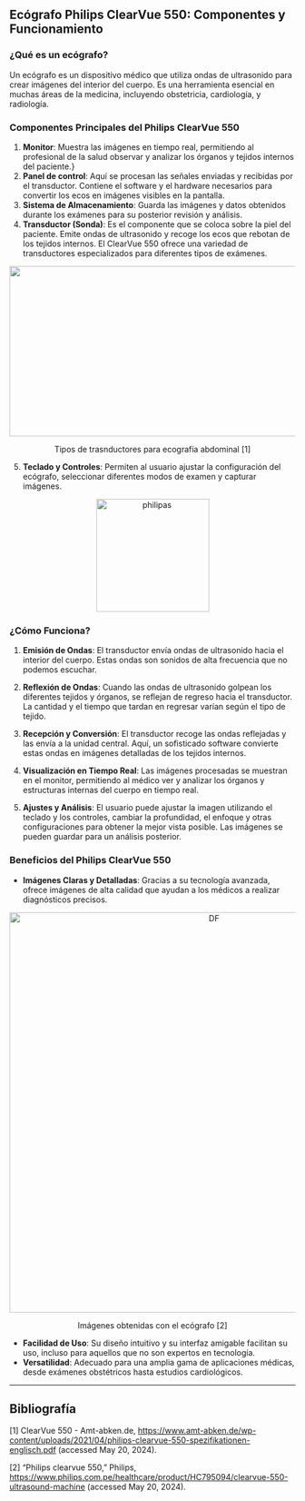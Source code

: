 
## Ecógrafo Philips ClearVue 550: Componentes y Funcionamiento

### ¿Qué es un ecógrafo?

Un ecógrafo es un dispositivo médico que utiliza ondas de ultrasonido para crear imágenes del interior del cuerpo. Es una herramienta esencial en muchas áreas de la medicina, incluyendo obstetricia, cardiología, y radiología.

### Componentes Principales del Philips ClearVue 550

1. **Monitor**: Muestra las imágenes en tiempo real, permitiendo al profesional de la salud observar y analizar los órganos y tejidos internos del paciente.}
2. **Panel de control**: Aquí se procesan las señales enviadas y recibidas por el transductor. Contiene el software y el hardware necesarios para convertir los ecos en imágenes visibles en la pantalla.
3. **Sistema de Almacenamiento**: Guarda las imágenes y datos obtenidos durante los exámenes para su posterior revisión y análisis.
4. **Transductor (Sonda)**: Es el componente que se coloca sobre la piel del paciente. Emite ondas de ultrasonido y recoge los ecos que rebotan de los tejidos internos. El ClearVue 550 ofrece una variedad de transductores especializados para diferentes tipos de exámenes.
   
<div align="center"> 
  <img src="https://github.com/statusunknown418/biorizon/assets/89549012/8989979d-a6f3-4acd-9bb3-28ec5d590f4d" width="700" height="300" />
  <p> Tipos de trasnductores para ecografía abdominal [1] </p>
</div>

5. **Teclado y Controles**: Permiten al usuario ajustar la configuración del ecógrafo, seleccionar diferentes modos de examen y capturar imágenes.


<div align="center">
  <img width="199" alt="philipas" src="https://github.com/statusunknown418/biorizon/assets/89549012/3714cff0-dd0e-419f-97b3-fb9a6980c866" />
  <p>  </p>
</div>


### ¿Cómo Funciona?

1. **Emisión de Ondas**: El transductor envía ondas de ultrasonido hacia el interior del cuerpo. Estas ondas son sonidos de alta frecuencia que no podemos escuchar.

2. **Reflexión de Ondas**: Cuando las ondas de ultrasonido golpean los diferentes tejidos y órganos, se reflejan de regreso hacia el transductor. La cantidad y el tiempo que tardan en regresar varían según el tipo de tejido.

3. **Recepción y Conversión**: El transductor recoge las ondas reflejadas y las envía a la unidad central. Aquí, un sofisticado software convierte estas ondas en imágenes detalladas de los tejidos internos.

4. **Visualización en Tiempo Real**: Las imágenes procesadas se muestran en el monitor, permitiendo al médico ver y analizar los órganos y estructuras internas del cuerpo en tiempo real.

5. **Ajustes y Análisis**: El usuario puede ajustar la imagen utilizando el teclado y los controles, cambiar la profundidad, el enfoque y otras configuraciones para obtener la mejor vista posible. Las imágenes se pueden guardar para un análisis posterior.


### Beneficios del Philips ClearVue 550

- **Imágenes Claras y Detalladas**: Gracias a su tecnología avanzada, ofrece imágenes de alta calidad que ayudan a los médicos a realizar diagnósticos precisos.

<div align="center">
  <img width="705" alt="DF" src="https://github.com/statusunknown418/biorizon/assets/89549012/4d90ea70-a7d3-48d5-96bf-f491e07da270" />
  <p> Imágenes obtenidas con el ecógrafo [2]</p>
</div>

- **Facilidad de Uso**: Su diseño intuitivo y su interfaz amigable facilitan su uso, incluso para aquellos que no son expertos en tecnología.
- **Versatilidad**: Adecuado para una amplia gama de aplicaciones médicas, desde exámenes obstétricos hasta estudios cardiológicos.

---
## Bibliografía
[1] ClearVue 550 - Amt-abken.de, https://www.amt-abken.de/wp-content/uploads/2021/04/philips-clearvue-550-spezifikationen-englisch.pdf (accessed May 20, 2024). 

[2] “Philips clearvue 550,” Philips, https://www.philips.com.pe/healthcare/product/HC795094/clearvue-550-ultrasound-machine (accessed May 20, 2024). 

